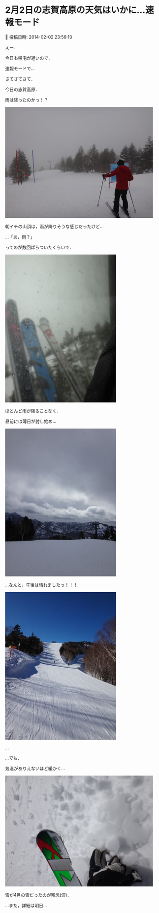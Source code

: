 # 2月2日の志賀高原の天気はいかに…速報モード

📅 投稿日時: 2014-02-02 23:56:13

えー．


今日も帰宅が遅いので．


速報モードで…





さてさてさて．


今日の志賀高原．


雨は降ったのかっ！？




![db8c57f6d8c83c3fe2d5cd6b43638f88.jpg](images/db8c57f6d8c83c3fe2d5cd6b43638f88.jpg)




朝イチの山頂は，雨が降りそうな感じだったけど…





…「あ，雨？」


ってのが数回ぱらついたくらいで．




![0173bfc52f5dffaa3097e9c7e1b31290.jpg](images/0173bfc52f5dffaa3097e9c7e1b31290.jpg)




ほとんど雨が降ることなく．





昼前には薄日が射し始め…




![0692d9241a1238e8246f6ef7fb09816c.jpg](images/0692d9241a1238e8246f6ef7fb09816c.jpg)




…なんと，午後は晴れましたっ！！！




![f525e156fa33eca7728cc0c888b68ef5.jpg](images/f525e156fa33eca7728cc0c888b68ef5.jpg)




…


…でも．


気温がありえないほど暖かく…




![50ebd565f6b6ea47f6ed2142982492b6.jpg](images/50ebd565f6b6ea47f6ed2142982492b6.jpg)




雪が4月の雪だったのが残念(涙)．





…また，詳細は明日…

